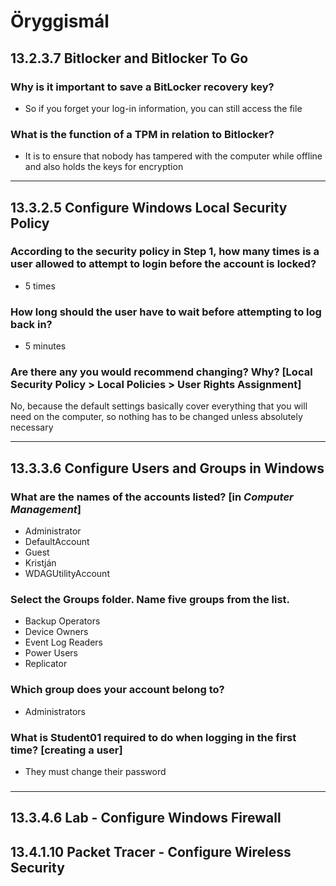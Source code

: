 # Öryggismál

## 13.2.3.7 Bitlocker and Bitlocker To Go
### Why is it important to save a BitLocker recovery key?

* So if you forget your log-in information, you can still access the file

### What is the function of a TPM in relation to Bitlocker?

* It is to ensure that nobody has tampered with the computer while offline and also holds the keys for encryption

---

## 13.3.2.5 Configure Windows Local Security Policy
### According to the security policy in Step 1, how many times is a user allowed to attempt to login before the account is locked?

* 5 times

### How long should the user have to wait before attempting to log back in?

* 5 minutes

### Are there any you would recommend changing? Why? [Local Security Policy > Local Policies > User Rights Assignment]

No, because the default settings basically cover everything that you will need on the computer, so nothing has to be changed unless absolutely necessary

---

## 13.3.3.6 Configure Users and Groups in Windows
### What are the names of the accounts listed? [in *Computer Management*]

* Administrator
* DefaultAccount
* Guest
* Kristján
* WDAGUtilityAccount

### Select the **Groups** folder. Name five groups from the list.

* Backup Operators
* Device Owners
* Event Log Readers
* Power Users
* Replicator

### Which group does your account belong to?

* Administrators

### What is Student01 required to do when logging in the first time? [creating a user]

* They must change their password

### 

---

## 13.3.4.6 Lab - Configure Windows Firewall

## 13.4.1.10 Packet Tracer - Configure Wireless Security